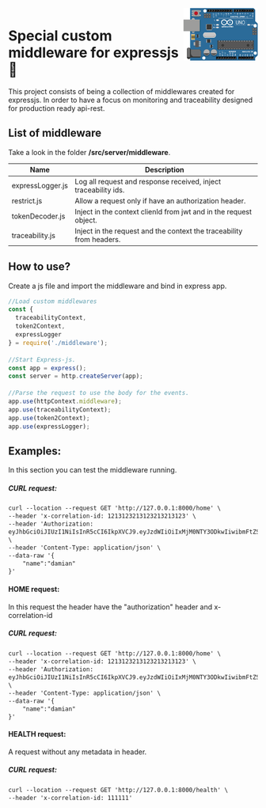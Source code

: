 <img src="https://github.com/damiancipolat/arduino101/blob/master/doc/logo.png?raw=true" width="150px" align="right" />

# Special custom middleware for expressjs 🚀
This project consists of being a collection of middlewares created for expressjs. In order to have a focus on monitoring and traceability designed for production ready api-rest.

## List of middleware
Take a look in the folder **/src/server/middleware**.

| Name | Description  |
|-------------|--------|
|expressLogger.js | Log all request and response received, inject traceability ids. |
|restrict.js | Allow a request only if have an authorization header. |
|tokenDecoder.js | Inject in the context clienId from jwt and in the request object. |
|traceability.js | Inject in the request and the context the traceability from headers. |

## How to use?
Create a js file and import the middleware and bind in express app.

```js
//Load custom middlewares
const {
  traceabilityContext,
  token2Context,
  expressLogger
} = require('./middleware');

//Start Express-js.
const app = express();
const server = http.createServer(app);

//Parse the request to use the body for the events.
app.use(httpContext.middleware);
app.use(traceabilityContext);
app.use(token2Context);
app.use(expressLogger);
```

## Examples:
In this section you can test the middleware running.

##### CURL request:
```console
curl --location --request GET 'http://127.0.0.1:8000/home' \
--header 'x-correlation-id: 1213123213123213213123' \
--header 'Authorization: eyJhbGciOiJIUzI1NiIsInR5cCI6IkpXVCJ9.eyJzdWIiOiIxMjM0NTY3ODkwIiwibmFtZSI6IkpvaG4gRG9lIiwiaWF0IjoxNTE2MjM5MDIyfQ.SflKxwRJSMeKKF2QT4fwpMeJf36POk6yJV_adQssw5c' \
--header 'Content-Type: application/json' \
--data-raw '{
    "name":"damian"
}'
```

#### **HOME request**:
In this request the header have the "authorization" header and x-correlation-id

##### CURL request:
```console
curl --location --request GET 'http://127.0.0.1:8000/home' \
--header 'x-correlation-id: 1213123213123213213123' \
--header 'Authorization: eyJhbGciOiJIUzI1NiIsInR5cCI6IkpXVCJ9.eyJzdWIiOiIxMjM0NTY3ODkwIiwibmFtZSI6IkpvaG4gRG9lIiwiaWF0IjoxNTE2MjM5MDIyfQ.SflKxwRJSMeKKF2QT4fwpMeJf36POk6yJV_adQssw5c' \
--header 'Content-Type: application/json' \
--data-raw '{
    "name":"damian"
}'
```

#### **HEALTH request**:
A request without any metadata in header.

##### CURL request:
```console
curl --location --request GET 'http://127.0.0.1:8000/health' \
--header 'x-correlation-id: 111111'
```

